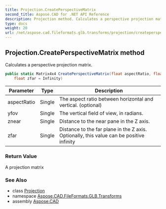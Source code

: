 ```yaml
---
title: Projection.CreatePerspectiveMatrix
second_title: Aspose.CAD for .NET API Reference
description: Projection method. Calculates a perspective projection matrix
type: docs
weight: 20
url: /net/aspose.cad.fileformats.glb.transforms/projection/createperspectivematrix/
---
```

## Projection.CreatePerspectiveMatrix method

Calculates a perspective projection matrix.

```csharp
public static Matrix4x4 CreatePerspectiveMatrix(float aspectRatio, float yfov, float znear, 
    float zfar = Infinity)
```

| Parameter | Type | Description |
| --- | --- | --- |
| aspectRatio | Single | The aspect ratio between horizontal and vertical. (optional) |
| yfov | Single | The vertical field of view, in radians. |
| znear | Single | Distance to the near pane in the Z axis. |
| zfar | Single | Distance to the far plane in the Z axis. Optionally, this value can be positive infinity |

### Return Value

A projection matrix

### See Also

* class [Projection](../)
* namespace [Aspose.CAD.FileFormats.GLB.Transforms](../../projection/)
* assembly [Aspose.CAD](../../../)


